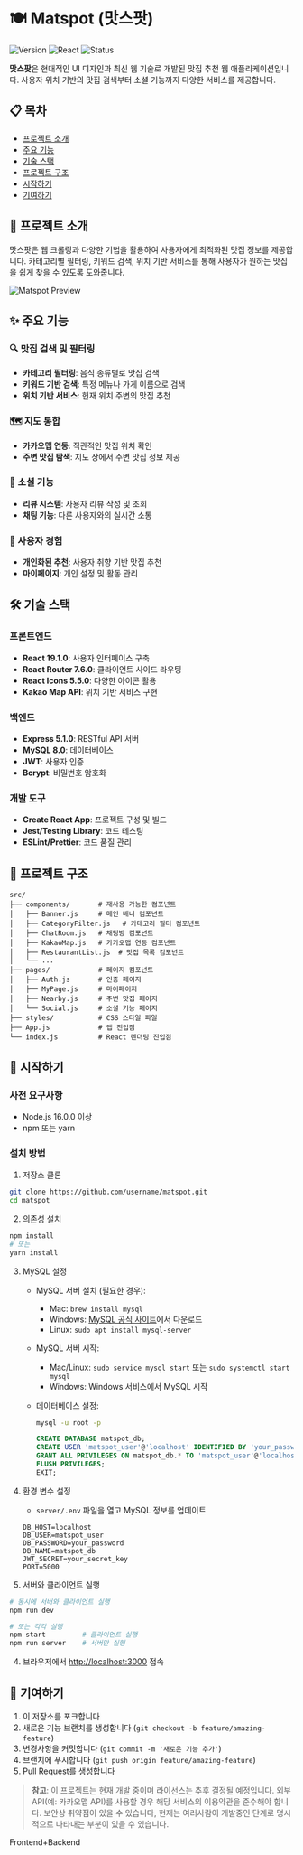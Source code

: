 # 🍽️ Matspot (맛스팟)

![Version](https://img.shields.io/badge/version-0.1.0-blue.svg)
![React](https://img.shields.io/badge/React-19.1.0-61DAFB.svg?logo=react)
![Status](https://img.shields.io/badge/status-개발%20중-yellow.svg)

**맛스팟**은 현대적인 UI 디자인과 최신 웹 기술로 개발된 맛집 추천 웹 애플리케이션입니다. 사용자 위치 기반의 맛집 검색부터 소셜 기능까지 다양한 서비스를 제공합니다.

## 📋 목차
- [프로젝트 소개](#프로젝트-소개)
- [주요 기능](#주요-기능)
- [기술 스택](#기술-스택)
- [프로젝트 구조](#프로젝트-구조)
- [시작하기](#시작하기)
- [기여하기](#기여하기)

## 🍳 프로젝트 소개

맛스팟은 웹 크롤링과 다양한 기법을 활용하여 사용자에게 최적화된 맛집 정보를 제공합니다. 카테고리별 필터링, 키워드 검색, 위치 기반 서비스를 통해 사용자가 원하는 맛집을 쉽게 찾을 수 있도록 도와줍니다.

![Matspot Preview](https://via.placeholder.com/800x400?text=Matspot+Preview)

## ✨ 주요 기능

### 🔍 맛집 검색 및 필터링
- **카테고리 필터링**: 음식 종류별로 맛집 검색
- **키워드 기반 검색**: 특정 메뉴나 가게 이름으로 검색
- **위치 기반 서비스**: 현재 위치 주변의 맛집 추천

### 🗺️ 지도 통합
- **카카오맵 연동**: 직관적인 맛집 위치 확인
- **주변 맛집 탐색**: 지도 상에서 주변 맛집 정보 제공

### 👥 소셜 기능
- **리뷰 시스템**: 사용자 리뷰 작성 및 조회
- **채팅 기능**: 다른 사용자와의 실시간 소통

### 👤 사용자 경험
- **개인화된 추천**: 사용자 취향 기반 맛집 추천
- **마이페이지**: 개인 설정 및 활동 관리

## 🛠 기술 스택

### 프론트엔드
- **React 19.1.0**: 사용자 인터페이스 구축
- **React Router 7.6.0**: 클라이언트 사이드 라우팅
- **React Icons 5.5.0**: 다양한 아이콘 활용
- **Kakao Map API**: 위치 기반 서비스 구현

### 백엔드
- **Express 5.1.0**: RESTful API 서버
- **MySQL 8.0**: 데이터베이스
- **JWT**: 사용자 인증
- **Bcrypt**: 비밀번호 암호화

### 개발 도구
- **Create React App**: 프로젝트 구성 및 빌드
- **Jest/Testing Library**: 코드 테스팅
- **ESLint/Prettier**: 코드 품질 관리

## 📂 프로젝트 구조

```
src/
├── components/       # 재사용 가능한 컴포넌트
│   ├── Banner.js     # 메인 배너 컴포넌트
│   ├── CategoryFilter.js   # 카테고리 필터 컴포넌트
│   ├── ChatRoom.js   # 채팅방 컴포넌트
│   ├── KakaoMap.js   # 카카오맵 연동 컴포넌트
│   ├── RestaurantList.js  # 맛집 목록 컴포넌트
│   └── ...
├── pages/            # 페이지 컴포넌트
│   ├── Auth.js       # 인증 페이지
│   ├── MyPage.js     # 마이페이지
│   ├── Nearby.js     # 주변 맛집 페이지
│   └── Social.js     # 소셜 기능 페이지
├── styles/           # CSS 스타일 파일
├── App.js            # 앱 진입점
└── index.js          # React 렌더링 진입점
```

## 🚀 시작하기

### 사전 요구사항
- Node.js 16.0.0 이상
- npm 또는 yarn

### 설치 방법

1. 저장소 클론
```bash
git clone https://github.com/username/matspot.git
cd matspot
```

2. 의존성 설치
```bash
npm install
# 또는
yarn install
```

3. MySQL 설정
   - MySQL 서버 설치 (필요한 경우):
     - Mac: `brew install mysql`
     - Windows: [MySQL 공식 사이트](https://dev.mysql.com/downloads/installer/)에서 다운로드
     - Linux: `sudo apt install mysql-server`
   
   - MySQL 서버 시작:
     - Mac/Linux: `sudo service mysql start` 또는 `sudo systemctl start mysql`
     - Windows: Windows 서비스에서 MySQL 시작

   - 데이터베이스 설정:
     ```bash
     mysql -u root -p
     ```
     ```sql
     CREATE DATABASE matspot_db;
     CREATE USER 'matspot_user'@'localhost' IDENTIFIED BY 'your_password';
     GRANT ALL PRIVILEGES ON matspot_db.* TO 'matspot_user'@'localhost';
     FLUSH PRIVILEGES;
     EXIT;
     ```

4. 환경 변수 설정
   - `server/.env` 파일을 열고 MySQL 정보를 업데이트
   ```
   DB_HOST=localhost
   DB_USER=matspot_user
   DB_PASSWORD=your_password
   DB_NAME=matspot_db
   JWT_SECRET=your_secret_key
   PORT=5000
   ```

5. 서버와 클라이언트 실행
```bash
# 동시에 서버와 클라이언트 실행
npm run dev

# 또는 각각 실행
npm start         # 클라이언트 실행
npm run server    # 서버만 실행
```

4. 브라우저에서 [http://localhost:3000](http://localhost:3000) 접속

## 📝 기여하기

1. 이 저장소를 포크합니다
2. 새로운 기능 브랜치를 생성합니다 (`git checkout -b feature/amazing-feature`)
3. 변경사항을 커밋합니다 (`git commit -m '새로운 기능 추가'`)
4. 브랜치에 푸시합니다 (`git push origin feature/amazing-feature`)
5. Pull Request를 생성합니다

> **참고**: 이 프로젝트는 현재 개발 중이며 라이선스는 추후 결정될 예정입니다. 외부 API(예: 카카오맵 API)를 사용할 경우 해당 서비스의 이용약관을 준수해야 합니다.
보안상 취약점이 있을 수 있습니다, 현재는 여러사람이 개발중인 단계로 명시적으로 나타내는 부분이 있을 수 있습니다.

Frontend+Backend

